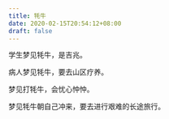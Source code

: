 ```yaml
---
title: 牦牛
date: 2020-02-15T20:54:12+08:00
draft: false
---
```


学生梦见牦牛，是吉兆。

病人梦见牦牛，要去山区疗养。

梦见打牦牛，会忧心忡忡。

梦见牦牛朝自己冲来，要去进行艰难的长途旅行。